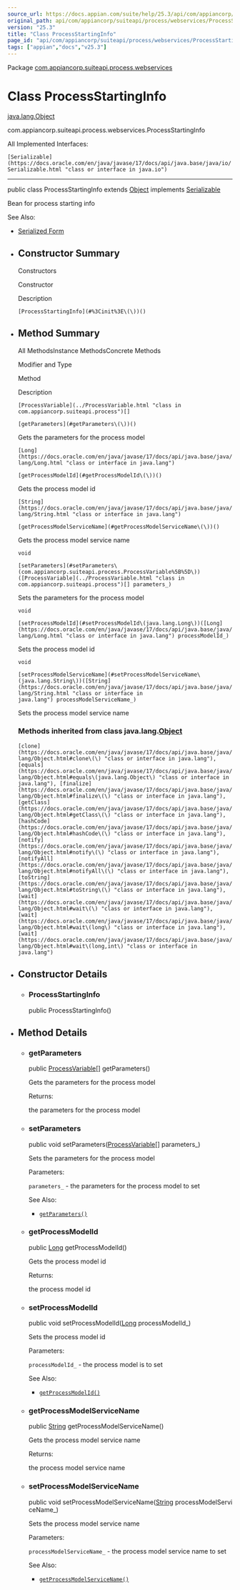 ```yaml
---
source_url: https://docs.appian.com/suite/help/25.3/api/com/appiancorp/suiteapi/process/webservices/ProcessStartingInfo.html
original_path: api/com/appiancorp/suiteapi/process/webservices/ProcessStartingInfo.html
version: "25.3"
title: "Class ProcessStartingInfo"
page_id: "api/com/appiancorp/suiteapi/process/webservices/ProcessStartingInfo"
tags: ["appian","docs","v25.3"]
---
```



Package [com.appiancorp.suiteapi.process.webservices](package-summary.html)

# Class ProcessStartingInfo

[java.lang.Object](https://docs.oracle.com/en/java/javase/17/docs/api/java.base/java/lang/Object.html "class or interface in java.lang")

com.appiancorp.suiteapi.process.webservices.ProcessStartingInfo

All Implemented Interfaces:

`[Serializable](https://docs.oracle.com/en/java/javase/17/docs/api/java.base/java/io/Serializable.html "class or interface in java.io")`

* * *

public class ProcessStartingInfo extends [Object](https://docs.oracle.com/en/java/javase/17/docs/api/java.base/java/lang/Object.html "class or interface in java.lang") implements [Serializable](https://docs.oracle.com/en/java/javase/17/docs/api/java.base/java/io/Serializable.html "class or interface in java.io")

Bean for process starting info

See Also:

-   [Serialized Form](../../../../../serialized-form.html#com.appiancorp.suiteapi.process.webservices.ProcessStartingInfo)

-   ## Constructor Summary

    Constructors

    Constructor

    Description

    `[ProcessStartingInfo](#%3Cinit%3E\(\))()`

-   ## Method Summary

    All MethodsInstance MethodsConcrete Methods

    Modifier and Type

    Method

    Description

    `[ProcessVariable](../ProcessVariable.html "class in com.appiancorp.suiteapi.process")[]`

    `[getParameters](#getParameters\(\))()`

    Gets the parameters for the process model

    `[Long](https://docs.oracle.com/en/java/javase/17/docs/api/java.base/java/lang/Long.html "class or interface in java.lang")`

    `[getProcessModelId](#getProcessModelId\(\))()`

    Gets the process model id

    `[String](https://docs.oracle.com/en/java/javase/17/docs/api/java.base/java/lang/String.html "class or interface in java.lang")`

    `[getProcessModelServiceName](#getProcessModelServiceName\(\))()`

    Gets the process model service name

    `void`

    `[setParameters](#setParameters\(com.appiancorp.suiteapi.process.ProcessVariable%5B%5D\))([ProcessVariable](../ProcessVariable.html "class in com.appiancorp.suiteapi.process")[] parameters_)`

    Sets the parameters for the process model

    `void`

    `[setProcessModelId](#setProcessModelId\(java.lang.Long\))([Long](https://docs.oracle.com/en/java/javase/17/docs/api/java.base/java/lang/Long.html "class or interface in java.lang") processModelId_)`

    Sets the process model id

    `void`

    `[setProcessModelServiceName](#setProcessModelServiceName\(java.lang.String\))([String](https://docs.oracle.com/en/java/javase/17/docs/api/java.base/java/lang/String.html "class or interface in java.lang") processModelServiceName_)`

    Sets the process model service name

    ### Methods inherited from class java.lang.[Object](https://docs.oracle.com/en/java/javase/17/docs/api/java.base/java/lang/Object.html "class or interface in java.lang")

    `[clone](https://docs.oracle.com/en/java/javase/17/docs/api/java.base/java/lang/Object.html#clone\(\) "class or interface in java.lang"), [equals](https://docs.oracle.com/en/java/javase/17/docs/api/java.base/java/lang/Object.html#equals\(java.lang.Object\) "class or interface in java.lang"), [finalize](https://docs.oracle.com/en/java/javase/17/docs/api/java.base/java/lang/Object.html#finalize\(\) "class or interface in java.lang"), [getClass](https://docs.oracle.com/en/java/javase/17/docs/api/java.base/java/lang/Object.html#getClass\(\) "class or interface in java.lang"), [hashCode](https://docs.oracle.com/en/java/javase/17/docs/api/java.base/java/lang/Object.html#hashCode\(\) "class or interface in java.lang"), [notify](https://docs.oracle.com/en/java/javase/17/docs/api/java.base/java/lang/Object.html#notify\(\) "class or interface in java.lang"), [notifyAll](https://docs.oracle.com/en/java/javase/17/docs/api/java.base/java/lang/Object.html#notifyAll\(\) "class or interface in java.lang"), [toString](https://docs.oracle.com/en/java/javase/17/docs/api/java.base/java/lang/Object.html#toString\(\) "class or interface in java.lang"), [wait](https://docs.oracle.com/en/java/javase/17/docs/api/java.base/java/lang/Object.html#wait\(\) "class or interface in java.lang"), [wait](https://docs.oracle.com/en/java/javase/17/docs/api/java.base/java/lang/Object.html#wait\(long\) "class or interface in java.lang"), [wait](https://docs.oracle.com/en/java/javase/17/docs/api/java.base/java/lang/Object.html#wait\(long,int\) "class or interface in java.lang")`

-   ## Constructor Details

    -   ### ProcessStartingInfo

        public ProcessStartingInfo()

-   ## Method Details

    -   ### getParameters

        public [ProcessVariable](../ProcessVariable.html "class in com.appiancorp.suiteapi.process")\[\] getParameters()

        Gets the parameters for the process model

        Returns:

        the parameters for the process model

    -   ### setParameters

        public void setParameters([ProcessVariable](../ProcessVariable.html "class in com.appiancorp.suiteapi.process")\[\] parameters\_)

        Sets the parameters for the process model

        Parameters:

        `parameters_` - the parameters for the process model to set

        See Also:

        -   [`getParameters()`](#getParameters\(\))

    -   ### getProcessModelId

        public [Long](https://docs.oracle.com/en/java/javase/17/docs/api/java.base/java/lang/Long.html "class or interface in java.lang") getProcessModelId()

        Gets the process model id

        Returns:

        the process model id

    -   ### setProcessModelId

        public void setProcessModelId([Long](https://docs.oracle.com/en/java/javase/17/docs/api/java.base/java/lang/Long.html "class or interface in java.lang") processModelId\_)

        Sets the process model id

        Parameters:

        `processModelId_` - the process model is to set

        See Also:

        -   [`getProcessModelId()`](#getProcessModelId\(\))

    -   ### getProcessModelServiceName

        public [String](https://docs.oracle.com/en/java/javase/17/docs/api/java.base/java/lang/String.html "class or interface in java.lang") getProcessModelServiceName()

        Gets the process model service name

        Returns:

        the process model service name

    -   ### setProcessModelServiceName

        public void setProcessModelServiceName([String](https://docs.oracle.com/en/java/javase/17/docs/api/java.base/java/lang/String.html "class or interface in java.lang") processModelServiceName\_)

        Sets the process model service name

        Parameters:

        `processModelServiceName_` - the process model service name to set

        See Also:

        -   [`getProcessModelServiceName()`](#getProcessModelServiceName\(\))